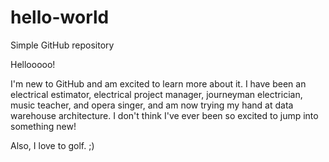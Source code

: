 # hello-world
Simple GitHub repository

Hellooooo!

I'm new to GitHub and am excited to learn more about it. 
I have been an electrical estimator, electrical project manager, journeyman electrician,
music teacher, and opera singer, and am now trying my hand at data warehouse architecture. 
I don't think I've ever been so excited to jump into something new!

Also, I love to golf. ;)
